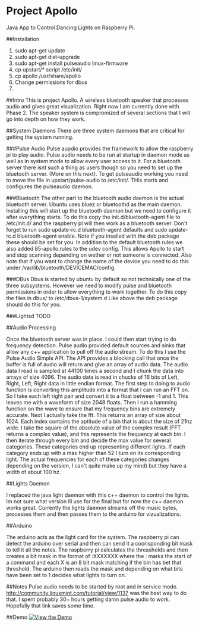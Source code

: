 # Project Apollo
Java App to Control Dancing Lights on Raspberry Pi.

##Installation
1. sudo apt-get update
2. sudo apt-get dist-upgrade
3. sudo apt-get install pulseaudio linux-firmware
4. cp upstart/* script /etc/init/
5. cp apollo /usr/share/apollo
6. Change permissions for dbus
7. 

##Intro This is project Apollo. A wireless bluetooth speaker that processes
audio and gives great visualization. Right now I am currently done with Phase
2. The speaker system is compromized of several sections that I will go into
   depth on how they work.

##System Daemons
There are three system daemons that are critical for getting the system running.

###Pulse Audio Pulse aupdio provides the framework to allow the raspberry pi to
play audio. Pulse audio needs to be run at startup in daemon mode as well as in
system mode to allow every user access to it. For a bluetooth server there isnt
such a thing as users though so you need to set up the bluetooth server. (More
on this next). To get pulseaudio working you need to move the file in
upstart/pulse-audio to /etc/init/. THis starts and configures the pulseaudio
daemon. 

###Bluetooth The other part to the bluetooth audio daemon is the actual
bluetooth server. Ubuntu uses bluez or bluetoothd as the main daemon.
Installing this will start up the bluetooth daemon but we need to configure it
after everything starts. To do this copy the init.d/bluetooth-agent file to
/etc/init.d/ and the raspberry pi will then work as a bluetooth server. Don't
forget to run sudo update-rc.d bluetooth-agent defaults and sudo update-rc.d
bluetooth-agent enable. Note if you insalled with the deb package these should
be set for you. In addition to the default bluetooth rules we also added
85-apollo.rules to the udev config. This allows Apollo to start and stop
scanning depending on wether or not someone is connected. Also note that if you
want to change the name of the device you need to do this under
/var/lib/bluetooth/DEVICEMAC/config. 

###DBus Dbus is started by ubuntu by default so not technically one of the
three subsystems. However we need to modify pulse and bluetooth permissions in
order to allow everything to work together. To do this copy the files in dbus/
to /etc/dbus-1/system.d Like above the deb package should do this for you. 
 
###Lightsd
TODO


##Audio Processing

Once the bluetooth server was in place. I could then start trying to do frequency detection. Pulse audio provided default sources and sinks that allow any c++ application to pull off the audio stream. To do this I use the Pulse Audio Simple API. The API provides a blocking call that once the buffer is full of audio will return and give an array of audio data. The audio data I read is sampled at 44100 times a second and I chunk the data into arrays of size 4096. The audio data is read in chucks of 16 bits of Left, Right, Left, Right data in little endian format. The first step to doing to audio function is converting this amplitude into a format that I can run an FFT on. So I take each left right pair and convert it to a float between -1 and 1. This leaves me with a waveform of size 2048 floats. Then I run a hamming function on the wave to ensure that my frequency bins are extremely accurate. Next I actually take the fft. This returns an array of size about 1024. Each index contains the aptitude of a bin that is about the size of 21hz wide. I take the square of the absolute value of the complex result (FFT returns a complex value), and this represents the frequency at each bin. I then iterate through every bin and decide the max value for several categories. These categories end up representing different lights. If each category ends up with a max higher than 52 I turn on its corresponding light. The actual frequencies for each of these categories changes depending on the version, I can't quite make up my mind) but they have a width of about 100 hz. 

##Lights Daemon

I replaced the java light daemon with this c++ daemon to control the lights. Im not sure what version Ill use for the final but for now the c++ daemon works great. Currently the lights daemon streams off the music bytes, processes them and then passes them to the arduino for vizualizations. 

##Arduino

The arduino acts as the light card for the system. The raspberry pi can detect the arduino over serial and then can send it a coorisponding bit mask to tell it all the notes. The raspberry pi calculates the threasholds and then creates a bit mask in the format of :XXXXXXX
where the : marks the start of a command and each X is an 8 bit mask matching if the bin has bet that threshold. The arduino then reads the mask and depending on what bits have been set to 1 decides what lights to turn on. 


##Notes
Pulse audio needs to be started by root and in service mode. 
http://community.linuxmint.com/tutorial/view/1137 was the best way to do that. I spent probably 30+ hours getting damn pulse audio to work. Hopefully that link saves some time. 

##Demo
[![View the Demo](https://youtu.be/DsmAnA31GMg)](https://youtu.be/DsmAnA31GMg)
